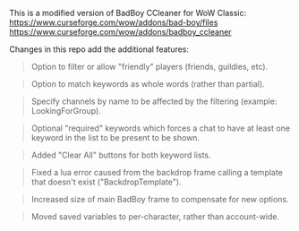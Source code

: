 This is a modified version of BadBoy CCleaner for WoW Classic: \
https://www.curseforge.com/wow/addons/bad-boy/files \
https://www.curseforge.com/wow/addons/badboy_ccleaner


Changes in this repo add the additional features:
> Option to filter or allow "friendly" players (friends, guildies, etc).

> Option to match keywords as whole words (rather than partial).

> Specify channels by name to be affected by the filtering (example: LookingForGroup).

> Optional "required" keywords which forces a chat to have at least one keyword in the list to be present to be shown.

> Added "Clear All" buttons for both keyword lists.

> Fixed a lua error caused from the backdrop frame calling a template that doesn't exist ("BackdropTemplate").

> Increased size of main BadBoy frame to compensate for new options.

> Moved saved variables to per-character, rather than account-wide.
